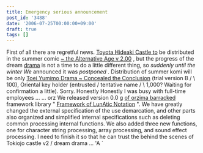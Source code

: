 ```yaml
---
title: Emergency serious announcement
post_id: '3488'
date: '2006-07-25T00:00:00+09:00'
draft: true
tags: []
---
```


First of all there are regretful news. [Toyota Hideaki Castle to](https://danmaq.com/!/thA/) be distributed in the summer comic [~ the Alternative Age v 2.00](https://danmaq.com/!/thA/) , but the progress of the dream [drama](https://danmaq.com/!/thA/) is not a time to do a little different thing, so _suddenly until the winter We_ announced it was _postponed_ . Distribution of summer komi will be only [Toei Yumimo Drama ~ Concealed the Conclusion](https://danmaq.com/!/thC/) (trial version B / \ 100), Oriental key holder (entrusted / tentative name / \ 1,000? Waiting for confirmation a little). Sorry. Honestly Honestly I was busy with full-time employees ... ... orz We released version 0.0 g [of orzima barracked](/tag/flan) framework library " [Framework of LunAtic Notation](/tag/flan) ". We have greatly changed the external specification of the use demarcation, and other parts also organized and simplified internal specifications such as deleting common processing internal functions. We also added three new functions, one for character string processing, array processing, and sound effect processing. I need to finish it so that he can trust the behind the scenes of Tokiojo castle v2 / dream drama ... 'A `
